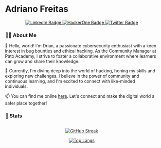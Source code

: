 <!---
fdrian/fdrian - Adriano Freitas is a hacker and bug hunter - https://adrianofreitas.me
--->

# Adriano Freitas

<div id="badges" align="center">
  <a href="https://www.linkedin.com/in/fdrian/">
    <img src="https://img.shields.io/badge/LinkedIn-blue?style=for-the-badge&logo=linkedin&logoColor=white" alt="LinkedIn Badge"/>
  </a>
  <a href="https://hackerone.com/fdrian?type=user">
    <img src="https://img.shields.io/badge/HackerOne-black?style=for-the-badge&logo=hackerone&logoColor=white" alt="HackerOne Badge"/>
  </a>
  <a href="https://www.twitter.com/fdr1an/">
    <img src="https://img.shields.io/badge/Twitter-blue?style=for-the-badge&logo=twitter&logoColor=white" alt="Twitter Badge"/>
  </a>
</div>


### 👨‍💻 About Me

👋 Hello, world! I'm Drian, a passionate cybersecurity enthusiast with a keen interest in bug bounties and ethical hacking. As the Community Manager at Pato Academy, I strive to foster a collaborative environment where learners can grow and share their knowledge.

🌱 Currently, I'm diving deep into the world of hacking, honing my skills and exploring new challenges. I believe in the power of community and continuous learning, and I'm excited to connect with like-minded individuals.

📫 You can find me online [here](https://adrianofreitas.me/). Let's connect and make the digital world a safer place together!



### 🚀 Stats
<div id="stats" align="center">
  
  <img src="https://komarev.com/ghpvc/?username=fdrian&style=flat-square&color=blue" alt=""/>
  
  [![GitHub Streak](http://github-readme-streak-stats.herokuapp.com?user=fdrian&theme=nord&background=2E3440)](https://git.io/streak-stats)
    
  [![Top Langs](https://github-readme-stats.vercel.app/api/top-langs/?username=fdrian&layout=compact&theme=nord)](https://github.com/fdrian/github-readme-stats)
</div>
